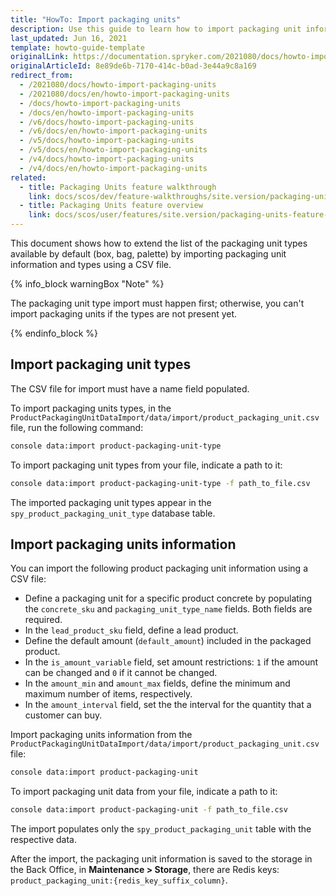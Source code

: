 ```yaml
---
title: "HowTo: Import packaging units"
description: Use this guide to learn how to import packaging unit information and its types using a CSV file.
last_updated: Jun 16, 2021
template: howto-guide-template
originalLink: https://documentation.spryker.com/2021080/docs/howto-import-packaging-units
originalArticleId: 8e89de6b-7170-414c-b0ad-3e44a9c8a169
redirect_from:
  - /2021080/docs/howto-import-packaging-units
  - /2021080/docs/en/howto-import-packaging-units
  - /docs/howto-import-packaging-units
  - /docs/en/howto-import-packaging-units
  - /v6/docs/howto-import-packaging-units
  - /v6/docs/en/howto-import-packaging-units
  - /v5/docs/howto-import-packaging-units
  - /v5/docs/en/howto-import-packaging-units
  - /v4/docs/howto-import-packaging-units
  - /v4/docs/en/howto-import-packaging-units
related:
  - title: Packaging Units feature walkthrough
    link: docs/scos/dev/feature-walkthroughs/site.version/packaging-units-feature-walkthrough.html
  - title: Packaging Units feature overview
    link: docs/scos/user/features/site.version/packaging-units-feature-overview.html
---
```


This document shows how to extend the list of the packaging unit types available by default (box, bag, palette) by importing packaging unit information and types using a CSV file.

{% info_block warningBox "Note" %}

The packaging unit type import must happen first; otherwise, you can't import packaging units if the types are not present yet.

{% endinfo_block %}

## Import packaging unit types

The CSV file for import must have a name field populated.

To import packaging units types, in the `ProductPackagingUnitDataImport/data/import/product_packaging_unit.csv` file, run the following command:

```bash
console data:import product-packaging-unit-type
```

To import packaging unit types from your file, indicate a path to it:

```bash
console data:import product-packaging-unit-type -f path_to_file.csv
```

The imported packaging unit types appear in the `spy_product_packaging_unit_type` database table.

## Import packaging units information

You can import the following product packaging unit information using a CSV file:

* Define a packaging unit for a specific product concrete by populating the `concrete_sku` and `packaging_unit_type_name` fields. Both fields are required.
* In the `lead_product_sku` field, define a lead product.
* Define the default amount (`default_amount`) included in the packaged product.
* In the `is_amount_variable` field, set amount restrictions: `1` if the amount can be changed and `0` if it cannot be changed.
* In the `amount_min` and `amount_max` fields, define the minimum and maximum number of items, respectively.
* In the `amount_interval` field, set the the interval for the quantity that a customer can buy.

Import packaging units information from the `ProductPackagingUnitDataImport/data/import/product_packaging_unit.csv` file:

```bash
console data:import product-packaging-unit
```

To import packaging unit data from your file, indicate a path to it:

```bash
console data:import product-packaging-unit -f path_to_file.csv
```

The import populates only the `spy_product_packaging_unit` table with the respective data.

After the import, the packaging unit information is saved to the storage in the Back Office, in **Maintenance&nbsp;<span aria-label="and then">></span> Storage**, there are Redis keys: `product_packaging_unit:{redis_key_suffix_column}`.

<!-- {% info_block infoBox "Info" %}
In the current implementation each packaging unit and lead product has to define sales units. It's enough to define the default "item" as a base unit for the abstract and to define also "item" as one and only sales unit for both the leading product and all related packaging units.
{% endinfo_block %} -->
